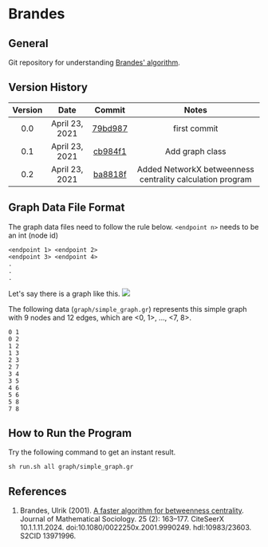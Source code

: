 # Brandes
## General
Git repository for understanding [Brandes' algorithm](http://www.uvm.edu/pdodds/research/papers/others/2001/brandes2001a.pdf).

## Version History
| Version | Date  | Commit | Notes |
| :-----: | :-: | :-: | :-: |
| 0.0 | April 23, 2021 | [79bd987](https://github.com/TeraokaKanekoLab/Brandes/commit/79bd987ce69408af5acf7b39e5afae254a72edc5) | first commit |
| 0.1 | April 23, 2021 | [cb984f1](https://github.com/TeraokaKanekoLab/Brandes/commit/cb984f11d7de3ad19f8051699f62a073526f040d) | Add graph class |
| 0.2 | April 23, 2021 | [ba8818f](https://github.com/TeraokaKanekoLab/Brandes/commit/ba8818f6d86bbd4567806320bb0b18cb87967244) | Added NetworkX betweenness centrality calculation program |

## Graph Data File Format
The graph data files need to follow the rule below. `<endpoint n>` needs to be an int (node id)

```
<endpoint 1> <endpoint 2>
<endpoint 3> <endpoint 4>
.
.
.
```

Let's say there is a graph like this.
![](https://i.ibb.co/g6F8pfv/images-dragged.jpg)

The following data (`graph/simple_graph.gr`) represents this simple graph with 9 nodes and 12 edges, which are <0, 1>, ..., <7, 8>.

```
0 1
0 2
1 2
1 3
2 3
2 7
3 4
3 5
4 6
5 6
5 8
7 8
```

## How to Run the Program
Try the following command to get an instant result.

```
sh run.sh all graph/simple_graph.gr
```

## References
1. Brandes, Ulrik (2001). [A faster algorithm for betweenness centrality](http://www.uvm.edu/pdodds/research/papers/others/2001/brandes2001a.pdf). Journal of Mathematical Sociology. 25 (2): 163–177. CiteSeerX 10.1.1.11.2024. doi:10.1080/0022250x.2001.9990249. hdl:10983/23603. S2CID 13971996.
